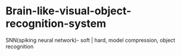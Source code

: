 # Brain-like-visual-object-recognition-system
SNN(spiking neural network)- soft | hard, model compression, object recognition
